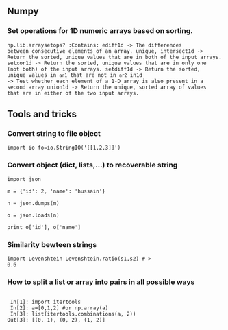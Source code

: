 ## Numpy
### Set operations for 1D numeric arrays based on sorting.
<code>np.lib.arraysetops?
:Contains:
  ediff1d -> The differences between consecutive elements of an array.
  unique,
  intersect1d -> Return the sorted, unique values that are in both of the input arrays.
  setxor1d -> Return the sorted, unique values that are in only one (not both) of the
              input arrays.
  setdiff1d -> Return the sorted, unique values in `ar1` that are not in `ar2`
  in1d -> Test whether each element of a 1-D array is also present in a second array
  union1d -> Return the unique, sorted array of values that are in either of the two
             input arrays.</code>
             
         
## Tools and tricks
### Convert string to file object
<code>import io
fo=io.StringIO('[[1,2,3]]')</code>
### Convert  object (dict, lists,...) to recoverable string
<code>import json  
m = {'id': 2, 'name': 'hussain'}  
n = json.dumps(m)  
o = json.loads(n)  
print o['id'], o['name']</code>
### Similarity bewteen strings
<code>import Levenshtein
Levenshtein.ratio(s1,s2) # > 0.6</code>
### How to split a list or array into pairs in all possible ways
<code>
 In[1]: import itertools
 In[2]: a=[0,1,2] #or np.array(a)
 In[3]: list(itertools.combinations(a, 2))
Out[3]: [(0, 1), (0, 2), (1, 2)]
</code>
